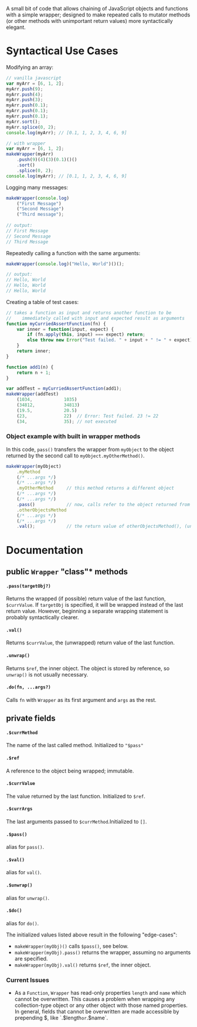 A small bit of code that allows chaining of JavaScript objects and functions with a simple wrapper; designed to make repeated calls to mutator methods (or other methods with unimportant return values) more syntactically elegant.

# Syntactical Use Cases
Modifying an array:
```javascript
// vanilla javascript
var myArr = [6, 1, 2];
myArr.push(9);
myArr.push(4);
myArr.push(3);
myArr.push(0.1);
myArr.push(0.1);
myArr.push(0.1);
myArr.sort();
myArr.splice(0, 2);
console.log(myArr); // [0.1, 1, 2, 3, 4, 6, 9]

// with wrapper
var myArr = [6, 1, 2];
makeWrapper(myArr)
    .push(9)(4)(3)(0.1)()()
    .sort()
    .splice(0, 2);
console.log(myArr); // [0.1, 1, 2, 3, 4, 6, 9]
```

Logging many messages:
```javascript
makeWrapper(console.log)
    ("First Message")
    ("Second Message")
    ("Third message");
    
// output:
// First Message
// Second Message
// Third Message
```

Repeatedly calling a function with the same arguments:
```javascript
makeWrapper(console.log)("Hello, World")()();

// output:
// Hello, World
// Hello, World
// Hello, World
```

Creating a table of test cases:
```javascript
// takes a function as input and returns another function to be 
//    immediately called with input and expected result as arguments
function myCurriedAssertFunction(fn) {
    var inner = function(input, expect) {
        if (fn.apply(this, input) === expect) return;
        else throw new Error("Test failed. " + input + " != " + expect);
    }
    return inner;
}

function add1(n) {
    return n + 1;
}

var addTest = myCurriedAssertFunction(add1);
makeWrapper(addTest)
    (1034,            1035)
    (34812,           34813)
    (19.5,            20.5)
    (23,              22)  // Error: Test failed. 23 != 22
    (34,              35); // not executed
```
### Object example with built in wrapper methods
In this code, `pass()` transfers the wrapper from `myObject` to the object returned by the second call to `myObject.myOtherMethod()`.
```javascript
makeWrapper(myObject)
    .myMethod
    (/* ...args */)
    (/* ...args */)
    .myOtherMethod     // this method returns a different object
    (/* ...args */)
    (/* ...args */)
    .pass()            // now, calls refer to the object returned from myOtherMethod()
    .otherObjectsMethod     
    (/* ...args */)
    (/* ...args */)
    .val();            // the return value of otherObjectsMethod(), (unwrapped)
```
# Documentation

## public `Wrapper` "class"* methods
#### `.pass(targetObj?)`
Returns the wrapped (if possible) return value of the last function, `$currValue`. If `targetObj` is specified, it will be wrapped instead of the last return value. However, beginning a separate wrapping statement is probably syntactically clearer.
#### `.val()`
Returns `$currValue`, the (unwrapped) return value of the last function.
#### `.unwrap()`
Returns `$ref`, the inner object. The object is stored by reference, so `unwrap()` is not usually necessary.
#### `.do(fn, ...args?)`
Calls `fn` with `Wrapper` as its first argument and `args` as the rest.
## private fields
#### `.$currMethod`
The name of the last called method. Initialized to `"$pass"`                 
#### `.$ref`
A reference to the object being wrapped; immutable.
#### `.$currValue`
The value returned by the last function. Initialized to `$ref`.
#### `.$currArgs`
The last arguments passed to `$currMethod`.Initialized to `[]`.
#### `.$pass()`
alias for `pass()`.
#### `.$val()`
alias for `val()`.
#### `.$unwrap()`
alias for `unwrap()`.
#### `.$do()`
alias for `do()`.

The initialized values listed above result in the following "edge-cases":
- `makeWrapper(myObj)()` calls `$pass()`, see below.
- `makeWrapper(myObj).pass()` returns the wrapper, assuming no arguments are specified.
- `makeWrapper(myObj).val()` returns `$ref`, the inner object.

### Current Issues
- As a `Function`, `Wrapper` has read-only properties `length` and `name` which cannot be overwritten. This causes a problem when wrapping any collection-type object or any other object with those named properties. In general, fields that cannot be overwritten are made accessible by prepending $, like `.$length` or `.$name`.

